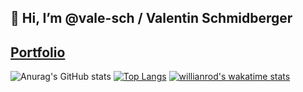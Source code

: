 ## 👋 Hi, I’m @vale-sch / Valentin Schmidberger
##  [Portfolio](https://vale-sch.github.io/ValentinSchmidberger/ "Portfolio")
<!--START_SECTION:waka-->
<!--END_SECTION:waka-->

![Anurag's GitHub stats](https://github-readme-stats.vercel.app/api?username=vale-sch&show_icons=true&theme=transparent)
[![Top Langs](https://github-readme-stats.vercel.app/api/top-langs/?username=vale-sch&layout=compact)](https://github.com/anuraghazra/github-readme-stats)
[![willianrod's wakatime stats](https://github-readme-stats.vercel.app/api/wakatime?username=vale_sch)](https://github.com/anuraghazra/github-readme-stats)

